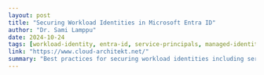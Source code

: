 ```yaml
---
layout: post
title: "Securing Workload Identities in Microsoft Entra ID"
author: "Dr. Sami Lamppu"
date: 2024-10-24
tags: [workload-identity, entra-id, service-principals, managed-identity, azure-security]
link: "https://www.cloud-architekt.net/"
summary: "Best practices for securing workload identities including service principals and managed identities in Microsoft Entra ID. Discusses credential management, lifecycle automation, and monitoring strategies for non-human identities."
---
```

